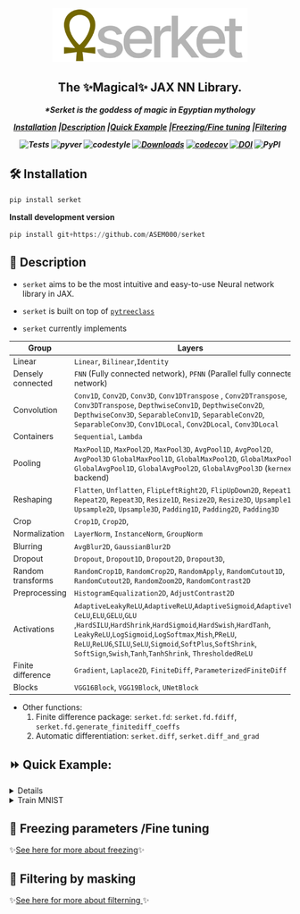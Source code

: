 
<div align="center">
<img width="350px" src="assets/serketLogo.svg"></div>

<h2 align="center">The ✨Magical✨ JAX NN Library.</h2>
<h5 align = "center"> *Serket is the goddess of magic in Egyptian mythology 

[**Installation**](#Installation)
|[**Description**](#Description)
|[**Quick Example**](#QuickExample)
|[**Freezing/Fine tuning**](#Freezing)
|[**Filtering**](#Filtering)


![Tests](https://github.com/ASEM000/serket/actions/workflows/tests.yml/badge.svg)
![pyver](https://img.shields.io/badge/python-3.7%203.8%203.9%203.10-red)
![codestyle](https://img.shields.io/badge/codestyle-black-lightgrey)
[![Downloads](https://pepy.tech/badge/serket)](https://pepy.tech/project/serket)
[![codecov](https://codecov.io/gh/ASEM000/serket/branch/main/graph/badge.svg?token=C6NXOK9EVS)](https://codecov.io/gh/ASEM000/serket)
[![DOI](https://zenodo.org/badge/526985786.svg)](https://zenodo.org/badge/latestdoi/526985786)
![PyPI](https://img.shields.io/pypi/v/serket)

</h5>


## 🛠️ Installation<a id="Installation"></a>

```python
pip install serket
```
**Install development version**
```python
pip install git+https://github.com/ASEM000/serket
```


## 📖 Description<a id="Description"></a>
- `serket` aims to be the most intuitive and easy-to-use Neural network library in JAX.
- `serket` is built on top of [`pytreeclass`](https://github.com/ASEM000/pytreeclass)

- `serket` currently implements 

| Group | Layers |
| ------------- | ------------- |
| Linear  | `Linear`, `Bilinear`,`Identity`   |
|Densely connected|`FNN` (Fully connected network), `PFNN` (Parallel fully connected network)|
| Convolution | `Conv1D`, `Conv2D`, `Conv3D`, `Conv1DTranspose` , `Conv2DTranspose`, `Conv3DTranspose`, `DepthwiseConv1D`, `DepthwiseConv2D`, `DepthwiseConv3D`, `SeparableConv1D`, `SeparableConv2D`, `SeparableConv3D`, `Conv1DLocal`, `Conv2DLocal`, `Conv3DLocal`  |
| Containers| `Sequential`, `Lambda` |
|Pooling|`MaxPool1D`, `MaxPool2D`, `MaxPool3D`, `AvgPool1D`, `AvgPool2D`, `AvgPool3D` `GlobalMaxPool1D`, `GlobalMaxPool2D`, `GlobalMaxPool3D`, `GlobalAvgPool1D`, `GlobalAvgPool2D`, `GlobalAvgPool3D` (`kernex` backend)|
|Reshaping|`Flatten`, `Unflatten`, `FlipLeftRight2D`, `FlipUpDown2D`, `Repeat1D`, `Repeat2D`, `Repeat3D`, `Resize1D`, `Resize2D`, `Resize3D`, `Upsample1D`, `Upsample2D`, `Upsample3D`, `Padding1D`, `Padding2D`, `Padding3D` |
|Crop|`Crop1D`, `Crop2D`, |
|Normalization|`LayerNorm`, `InstanceNorm`, `GroupNorm`|
|Blurring| `AvgBlur2D`, `GaussianBlur2D`|
|Dropout|`Dropout`, `Dropout1D`, `Dropout2D`, `Dropout3D`, |
|Random transforms|`RandomCrop1D`, `RandomCrop2D`, `RandomApply`, `RandomCutout1D`, `RandomCutout2D`, `RandomZoom2D`, `RandomContrast2D` |
|Preprocessing|`HistogramEqualization2D`, `AdjustContrast2D`|
|Activations|`AdaptiveLeakyReLU`,`AdaptiveReLU`,`AdaptiveSigmoid`,`AdaptiveTanh`,<br>`CeLU`,`ELU`,`GELU`,`GLU`<br>,`HardSILU`,`HardShrink`,`HardSigmoid`,`HardSwish`,`HardTanh`,<br>`LeakyReLU`,`LogSigmoid`,`LogSoftmax`,`Mish`,`PReLU`,<br> `ReLU`,`ReLU6`,`SILU`,`SeLU`,`Sigmoid`,`SoftPlus`,`SoftShrink`,<br>`SoftSign`,`Swish`,`Tanh`,`TanhShrink`, `ThresholdedReLU`|
|Finite difference|`Gradient`, `Laplace2D`, `FiniteDiff`, `ParameterizedFiniteDiff` |
|Blocks|`VGG16Block`, `VGG19Block`, `UNetBlock`|

- Other functions:
    1) Finite difference package: `serket.fd`: `serket.fd.fdiff`, `serket.fd.generate_finitediff_coeffs`
    2) Automatic differentiation: `serket.diff`, `serket.diff_and_grad` 


## ⏩ Quick Example: <a id="QuickExample">

<details>

<summary>Lazy initialization</summary>

In cases where `in_features` needs to be inferred from input, use `None` instead of `in_features` to infer the value at runtime. 
However, since the lazy module initialize it's state after the first call (i.e. mutate it's state)  `jax` transformation ex: `vmap, grad ...` is not allowed before initialization. Using any `jax` transformation before initialization will throw a `ValueError`.


```python
import serket as sk 
import jax
import jax.numpy as jnp 

model = sk.nn.Sequential(
    [
        sk.nn.Conv2D(None, 128, 3),
        sk.nn.ReLU(),
        sk.nn.MaxPool2D(2, 2),
        sk.nn.Conv2D(128, 64, 3),
        sk.nn.ReLU(),
        sk.nn.MaxPool2D(2, 2),
        sk.nn.Flatten(),
        sk.nn.Linear(None, 128),
        sk.nn.ReLU(),
        sk.nn.Linear(128, 1),
    ]
)

# print the first `Conv2D` layer before initialization
print(model[0].__repr__())
# Conv2D(
#   weight=None,
#   bias=None,
#   *in_features=None,
#   *out_features=None,
#   *kernel_size=None,
#   *strides=None,
#   *padding=None,
#   *input_dilation=None,
#   *kernel_dilation=None,
#   weight_init_func=None,
#   bias_init_func=None,
#   *groups=None
# )

try :
    jax.vmap(model)(jnp.ones((10, 1,28, 28)))
except ValueError:
    print("***** Not initialized *****")
# ***** Not initialized *****

# dry run to initialize the model
model(jnp.empty([3,128,128]))

print(model[0].__repr__())
# Conv2D(
#   weight=f32[128,3,3,3],
#   bias=f32[128,1,1],
#   *in_features=3,
#   *out_features=128,
#   *kernel_size=(3,3),
#   *strides=(1,1),
#   *padding=((1,1),(1,1)),
#   *input_dilation=(1,1),
#   *kernel_dilation=(1,1),
#   weight_init_func=Partial(glorot_uniform(key,shape,dtype)),
#   bias_init_func=Partial(zeros(key,shape,dtype)),
#   *groups=1
# )
```

</details>


<details><summary>Train MNIST</summary>

We will use `tensorflow` datasets for dataloading. for more on interface of jax/tensorflow dataset see [here](https://jax.readthedocs.io/en/latest/notebooks/neural_network_with_tfds_data.html)

```python
# imports
import tensorflow as tf
# Ensure TF does not see GPU and grab all GPU memory.
tf.config.set_visible_devices([], device_type="GPU")
import tensorflow_datasets as tfds
import tensorflow.experimental.numpy as tnp
import jax
import jax.numpy as jnp
import jax.random as jr 
import optax  # for gradient optimization
import serket as sk
import matplotlib.pyplot as plt
import functools as ft
```

```python
# Construct a tf.data.Dataset
batch_size = 128

# convert the samples from integers to floating-point numbers
# and channel first format
def preprocess_data(x):
    # convert to channel first format
    image = tnp.moveaxis(x["image"], -1, 0)
    # normalize to [0, 1]
    image = tf.cast(image, tf.float32) / 255.0

    # one-hot encode the labels
    label = tf.one_hot(x["label"], 10) / 1.0
    return {"image": image, "label": label}


ds_train, ds_test = tfds.load("mnist", split=["train", "test"], shuffle_files=True)
# (batches, batch_size, 1, 28, 28)
ds_train = ds_train.shuffle(1024).map(preprocess_data).batch(batch_size).prefetch(tf.data.AUTOTUNE)

# (batches, 1, 28, 28)
ds_test = ds_test.map(preprocess_data).prefetch(tf.data.AUTOTUNE)
```

### 🏗️ Model definition

We will use `jax.vmap(model)` to apply `model` on batches.
    
```python
@sk.treeclass
class CNN:
    def __init__(self):
        self.conv1 = sk.nn.Conv2D(1, 32, (3, 3), padding="valid")
        self.relu1 = sk.nn.ReLU()
        self.pool1 = sk.nn.MaxPool2D((2, 2), strides=(2, 2))
        self.conv2 = sk.nn.Conv2D(32, 64, (3, 3), padding="valid")
        self.relu2 = sk.nn.ReLU()
        self.pool2 = sk.nn.MaxPool2D((2, 2), strides=(2, 2))
        self.flatten = sk.nn.Flatten(start_dim=0)
        self.dropout = sk.nn.Dropout(0.5)
        self.linear = sk.nn.Linear(5*5*64, 10)

    def __call__(self, x):
        x = self.conv1(x)
        x = self.relu1(x)
        x = self.pool1(x)
        x = self.conv2(x)
        x = self.relu2(x)
        x = self.pool2(x)
        x = self.flatten(x)
        x = self.dropout(x)
        x = self.linear(x)
        return x

model = CNN()
```

### 🎨 Visualize model
    
<details><summary>Model summary</summary>
    
```python
print(model.summary(show_config=False, array=jnp.empty((1, 28, 28))))  
┌───────┬─────────┬─────────┬──────────────┬─────────────┬─────────────┐
│Name   │Type     │Param #  │Size          │Input        │Output       │
├───────┼─────────┼─────────┼──────────────┼─────────────┼─────────────┤
│conv1  │Conv2D   │320(0)   │1.25KB(0.00B) │f32[1,28,28] │f32[32,26,26]│
├───────┼─────────┼─────────┼──────────────┼─────────────┼─────────────┤
│relu1  │ReLU     │0(0)     │0.00B(0.00B)  │f32[32,26,26]│f32[32,26,26]│
├───────┼─────────┼─────────┼──────────────┼─────────────┼─────────────┤
│pool1  │MaxPool2D│0(0)     │0.00B(0.00B)  │f32[32,26,26]│f32[32,13,13]│
├───────┼─────────┼─────────┼──────────────┼─────────────┼─────────────┤
│conv2  │Conv2D   │18,496(0)│72.25KB(0.00B)│f32[32,13,13]│f32[64,11,11]│
├───────┼─────────┼─────────┼──────────────┼─────────────┼─────────────┤
│relu2  │ReLU     │0(0)     │0.00B(0.00B)  │f32[64,11,11]│f32[64,11,11]│
├───────┼─────────┼─────────┼──────────────┼─────────────┼─────────────┤
│pool2  │MaxPool2D│0(0)     │0.00B(0.00B)  │f32[64,11,11]│f32[64,5,5]  │
├───────┼─────────┼─────────┼──────────────┼─────────────┼─────────────┤
│flatten│Flatten  │0(0)     │0.00B(0.00B)  │f32[64,5,5]  │f32[1600]    │
├───────┼─────────┼─────────┼──────────────┼─────────────┼─────────────┤
│dropout│Dropout  │0(0)     │0.00B(0.00B)  │f32[1600]    │f32[1600]    │
├───────┼─────────┼─────────┼──────────────┼─────────────┼─────────────┤
│linear │Linear   │16,010(0)│62.54KB(0.00B)│f32[1600]    │f32[10]      │
└───────┴─────────┴─────────┴──────────────┴─────────────┴─────────────┘
Total count :	34,826(0)
Dynamic count :	34,826(0)
Frozen count :	0(0)
------------------------------------------------------------------------
Total size :	136.04KB(0.00B)
Dynamic size :	136.04KB(0.00B)
Frozen size :	0.00B(0.00B)
========================================================================
```
        
</details>

<details><summary>tree diagram </summary>
    
```python
print(model.tree_diagram())
CNN
    ├── conv1=Conv2D
    │   ├── weight=f32[32,1,3,3]
    │   ├── bias=f32[32,1,1]
    │   ├*─ in_features=1
    │   ├*─ out_features=32
    │   ├*─ kernel_size=(3, 3)
    │   ├*─ strides=(1, 1)
    │   ├*─ padding=((0, 0), (0, 0))
    │   ├*─ input_dilation=(1, 1)
    │   ├*─ kernel_dilation=(1, 1)
    │   ├── weight_init_func=Partial(init(key,shape,dtype))
    │   ├── bias_init_func=Partial(zeros(key,shape,dtype))
    │   └*─ groups=1    
    ├── relu1=ReLU  
    ├*─ pool1=MaxPool2D
    │   ├*─ kernel_size=(2, 2)
    │   ├*─ strides=(2, 2)
    │   └*─ padding='valid' 
    ├── conv2=Conv2D
    │   ├── weight=f32[64,32,3,3]
    │   ├── bias=f32[64,1,1]
    │   ├*─ in_features=32
    │   ├*─ out_features=64
    │   ├*─ kernel_size=(3, 3)
    │   ├*─ strides=(1, 1)
    │   ├*─ padding=((0, 0), (0, 0))
    │   ├*─ input_dilation=(1, 1)
    │   ├*─ kernel_dilation=(1, 1)
    │   ├── weight_init_func=Partial(init(key,shape,dtype))
    │   ├── bias_init_func=Partial(zeros(key,shape,dtype))
    │   └*─ groups=1    
    ├── relu2=ReLU  
    ├*─ pool2=MaxPool2D
    │   ├*─ kernel_size=(2, 2)
    │   ├*─ strides=(2, 2)
    │   └*─ padding='valid' 
    ├*─ flatten=Flatten
    │   ├*─ start_dim=0
    │   └*─ end_dim=-1  
    ├── dropout=Dropout
    │   ├*─ p=0.5
    │   └── eval=None   
    └── linear=Linear
        ├── weight=f32[1600,10]
        ├── bias=f32[10]
        ├*─ in_features=1600
        └*─ out_features=10  
    
 ```
    
</details>
    
<details><summary>Plot sample predictions before training</summary>
    
```python
 
# set all dropout off
test_model = model.at[model == "eval"].set(True, is_leaf=lambda x: x is None)

def show_images_with_predictions(model, images, one_hot_labels):
    logits = jax.vmap(model)(images)
    predictions = jnp.argmax(logits, axis=-1)
    fig, axes = plt.subplots(5, 5, figsize=(10, 10))
    for i, ax in enumerate(axes.flat):
        ax.imshow(images[i].reshape(28, 28), cmap="binary")
        ax.set(title=f"Prediction: {predictions[i]}\nLabel: {jnp.argmax(one_hot_labels[i], axis=-1)}")
        ax.set_xticks([])
        ax.set_yticks([])
    plt.show()

example = ds_test.take(25).as_numpy_iterator()
example = list(example)
sample_test_images = jnp.stack([x["image"] for x in example])
sample_test_labels = jnp.stack([x["label"] for x in example])

show_images_with_predictions(test_model, sample_test_images, sample_test_labels)
```
![image](assets/before_training.svg)
 
</details>
    
### 🏃 Train the model

```python
@ft.partial(jax.value_and_grad, has_aux=True)
def loss_func(model, batched_images, batched_one_hot_labels):
    logits = jax.vmap(model)(batched_images)
    loss = jnp.mean(optax.softmax_cross_entropy(logits=logits, labels=batched_one_hot_labels))
    return loss, logits


# using optax for gradient updates
optim = optax.adam(1e-3)
optim_state = optim.init(model)


@jax.jit
def batch_step(model, batched_images, batched_one_hot_labels, optim_state):
    (loss, logits), grads = loss_func(model, batched_images, batched_one_hot_labels)
    updates, optim_state = optim.update(grads, optim_state)
    model = optax.apply_updates(model, updates)
    accuracy = jnp.mean(jnp.argmax(logits, axis=-1) == jnp.argmax(batched_one_hot_labels, axis=-1))
    return model, optim_state, loss, accuracy


epochs = 5

for i in range(epochs):
    epoch_accuracy = []
    epoch_loss = []

    for example in ds_train.as_numpy_iterator():
        image, label = example["image"], example["label"]
        model, optim_state, loss, accuracy = batch_step(model, image, label, optim_state)
        epoch_accuracy.append(accuracy)
        epoch_loss.append(loss)

    epoch_loss = jnp.mean(jnp.array(epoch_loss))
    epoch_accuracy = jnp.mean(jnp.array(epoch_accuracy))

    print(f"epoch:{i+1:00d}\tloss:{epoch_loss:.4f}\taccuracy:{epoch_accuracy:.4f}")
    
# epoch:1	loss:0.2706	accuracy:0.9268
# epoch:2	loss:0.0725	accuracy:0.9784
# epoch:3	loss:0.0533	accuracy:0.9836
# epoch:4	loss:0.0442	accuracy:0.9868
# epoch:5	loss:0.0368	accuracy:0.9889
```
    
    
### 🎨 Visualize After training

```python
test_model = model.at[model == "eval"].set(True, is_leaf=lambda x: x is None)
show_images_with_predictions(test_model, sample_test_images, sample_test_labels)
```

<details> 
    
![image](assets/after_training.svg)

</details>

</details>

## 🥶 Freezing parameters /Fine tuning<a id="Freezing" >

✨[See here for more about freezing](https://github.com/ASEM000/PyTreeClass#%EF%B8%8F-model-surgery)✨

## 🔘 Filtering by masking<a id="Filtering" >
✨[See here for more about filterning ](https://github.com/ASEM000/PyTreeClass#%EF%B8%8F-filtering-with-at-)✨
